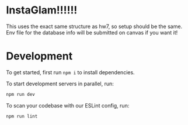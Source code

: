 # InstaGlam!!!!!!

This uses the exact same structure as hw7, so setup should be the same. 
Env file for the database info will be submitted on canvas if you want it!

# Development

To get started, first run `npm i` to install dependencies.

To start development servers in parallel, run:

```sh
npm run dev
```

To scan your codebase with our ESLint config, run:

```sh
npm run lint
```
